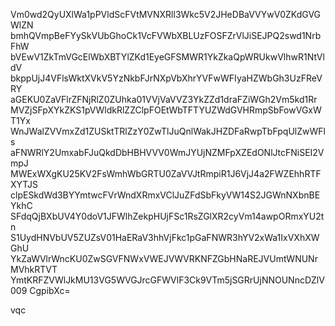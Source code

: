 Vm0wd2QyUXlWa1pPVldScFVtMVNXRll3Wkc5V2JHeDBaVVYwV0ZKdGVGWlZN
bmhQVmpBeFYySkVUbGhoCk1VcFVWbXBLUzFOSFZrVlJiSEJPQ2swd1NrbFhW
bVEwV1ZkTmVGcElWbXBTYlZKd1EyeGFSMWR1YkZkaQpWRUkwVlhwR1NtVldV
bkppUjJ4VFlsWktXVkV5YzNkbFJrNXpVbXhrYVFwWFIyaHZWbGh3UzFReVRY
aGEKU0ZaVFlrZFNjRlZ0ZUhka01VVjVaVVZ3YkZZd1draFZiWGh2Vm5kd1Rr
MVZjSFpXYkZKS1pVWldkRlZZClpFOEtWbTFTYUZWdGVHRmpSbFowVGxWT1Yx
WnJWalZVVmxZd1ZUSktTRlZzY0ZwTlJuQnlWakJHZDFaRwpTbFpqUlZwWFls
aFNWRlY2UmxabFJuQkdDbHBHVVV0WmJYUjNZMFpXZEdONlJtcFNiSEI2VmpJ
MWExWXgKU25KV2FsWmhWbGRTU0ZaVVJtRmpiR1J6VjJ4a2FWZEhhRTFXYTJS
clpESkdWd3BYYmtwcFVrWndXRmxVClJuZFdSbFkyVW14S2JGWnNXbnBEYkhC
SFdqQjBXbUV4Y0doV1JFWlhZekpHUjFSc1RsZGlXR2cyVm14awpORmxYU2tn
S1UydHNVbUV5ZUZsV01HaERaV3hhVjFkc1pGaFNWR3hYV2xWa1IxVXhXWGhU
YkZaWVlrWncKU0ZwSGVFNWxVWEJVWVRKNFZGbHNaREJVUmtWNUNrMVhkRTVT
YmtKRFZVWlJkMU13VG5WVGJrcGFWVlF3Ck9VTm5jSGRrUjNNOUNncDZlV009
CgpibXc=

vqc